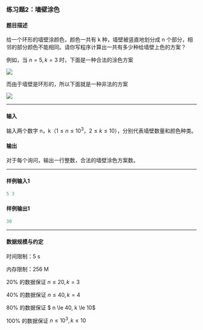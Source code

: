 ### 练习题2：墙壁涂色

#### 题目描述

给一个环形的墙壁涂颜色，颜色一共有 k 种，墙壁被竖直地划分成 n 个部分，相邻的部分颜色不能相同。请你写程序计算出一共有多少种给墙壁上色的方案？



例如，当 $n = 5, k = 3$ 时，下面是一种合法的涂色方案

![](http://jisuanke.oss-cn-beijing.aliyuncs.com/18-12-11/44934979.jpg)



而由于墙壁是环形的，所以下面就是一种非法的方案

![](http://jisuanke.oss-cn-beijing.aliyuncs.com/18-12-11/10258141.jpg)

---

#### 输入

输入两个数字 n，k$（1 \le n \le 10^3，2 \le k \le 10）$，分别代表墙壁数量和颜色种类。



#### 输出

对于每个询问，输出一行整数，合法的墙壁涂色方案数。

---

#### 样例输入1

```C++
5 3
```

#### 样例输出1

```C++
30
```

---

#### 数据规模与约定

时间限制：5 s

内存限制：256 M

20% 的数据保证 $n \le 20, k = 3$

40% 的数据保证 $n \le 40, k = 4$

80% 的数据保证 $ n \le 40, k \le 10$

100% 的数据保证 $n \le 10^3, k \le 10$